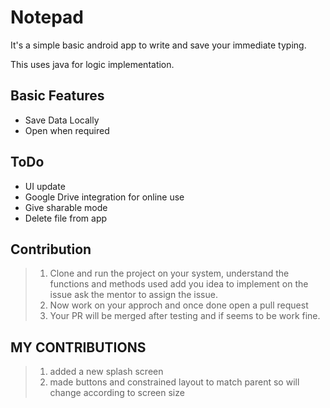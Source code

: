 # Notepad
It's a simple basic android app to write and save your immediate typing.

This uses java for logic implementation.

## Basic Features
- Save Data Locally
- Open when required

## ToDo
- UI update
- Google Drive integration for online use
- Give sharable mode
- Delete file from app

## Contribution
> 1. Clone and run the project on your system, understand the functions and methods used add you idea to implement on the issue ask the mentor to assign the issue.
> 2. Now work on your approch and once done open a pull request
> 3. Your PR will be merged after testing and if seems to be work fine.
## MY CONTRIBUTIONS
> 1. added a  new splash screen
> 2. made buttons and constrained layout to match parent so will change according to screen size
> 
